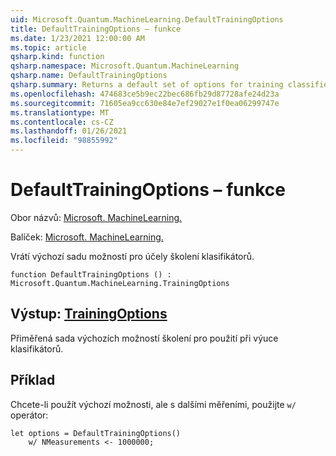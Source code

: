```yaml
---
uid: Microsoft.Quantum.MachineLearning.DefaultTrainingOptions
title: DefaultTrainingOptions – funkce
ms.date: 1/23/2021 12:00:00 AM
ms.topic: article
qsharp.kind: function
qsharp.namespace: Microsoft.Quantum.MachineLearning
qsharp.name: DefaultTrainingOptions
qsharp.summary: Returns a default set of options for training classifiers.
ms.openlocfilehash: 474683ce5b9ec22bec686fb29d87728afe24d23a
ms.sourcegitcommit: 71605ea9cc630e84e7ef29027e1f0ea06299747e
ms.translationtype: MT
ms.contentlocale: cs-CZ
ms.lasthandoff: 01/26/2021
ms.locfileid: "98855992"
---
```

# <a name="defaulttrainingoptions-function"></a>DefaultTrainingOptions – funkce

Obor názvů: [Microsoft. MachineLearning.](xref:Microsoft.Quantum.MachineLearning)

Balíček: [Microsoft. MachineLearning.](https://nuget.org/packages/Microsoft.Quantum.MachineLearning)


Vrátí výchozí sadu možností pro účely školení klasifikátorů.

```qsharp
function DefaultTrainingOptions () : Microsoft.Quantum.MachineLearning.TrainingOptions
```


## <a name="output--trainingoptions"></a>Výstup: [TrainingOptions](xref:Microsoft.Quantum.MachineLearning.TrainingOptions)

Přiměřená sada výchozích možností školení pro použití při výuce klasifikátorů.

## <a name="example"></a>Příklad

Chcete-li použít výchozí možnosti, ale s dalšími měřeními, použijte `w/` operátor:

```qsharp
let options = DefaultTrainingOptions()
    w/ NMeasurements <- 1000000;
```